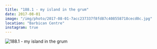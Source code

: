 ```yaml
---
title: "188.1 - my island in the grum"
date: 2017-08-01
image: "/img/photo/2017-08-01-7acc237337f8fd87c408558718cecd0c.jpg"
location: "Barbican Centre"
instagram: true
---
```


![188.1 - my island in the grum](/img/photo/2017-08-01-7acc237337f8fd87c408558718cecd0c.jpg)
